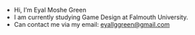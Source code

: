 - Hi, I’m Eyal Moshe Green
- I am currently studying Game Design at Falmouth University.
- Can contact me via my email: eyallggreen@gmail.com

<!---
eyallggreen/eyallggreen is a ✨ special ✨ repository because its `README.md` (this file) appears on your GitHub profile.
You can click the Preview link to take a look at your changes.
--->

